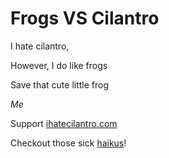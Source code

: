 # Frogs VS Cilantro

I hate cilantro,

However, I do like frogs

Save that cute little frog

*Me*

Support [ihatecilantro.com](http://www.ihatecilantro.com)

Checkout those sick [haikus](http://www.ihatecilantro.com/haikus/)!

